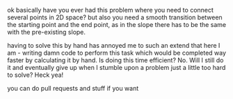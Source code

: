 ok basically have you ever had this problem where you need to connect several points in 2D space? 
but also you need a smooth transition between the starting point and the end point, as in the slope there has to be the same with the pre-existing slope.

having to solve this by hand has annoyed me to such an extend that here I am - writing damn code to perform this task which would be completed way faster by calculating it by hand. 
Is doing this time efficient? No. Will I still do it and eventually give up when I stumble upon a problem just a little too hard to solve? Heck yea!

you can do pull requests and stuff if you want
